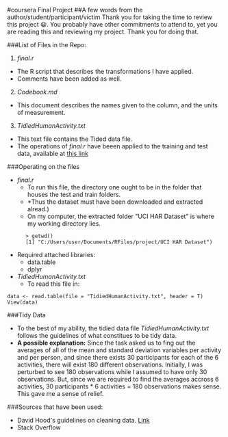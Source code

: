 #coursera
Final Project
##A few words from the author/student/participant/victim
Thank you for taking the time to review this project :grinning:. You probably 
have other commitments to attend to, yet you are reading this and reviewing my 
project.
Thank you for doing that.

###List of Files in the Repo:
1. *final.r* 
  - The R script that describes the transformations I have applied.
  - Comments have been added as well.
2. *Codebook.md*
  - This document describes the names given to the column, and the units of measurement.
3. *TidiedHumanActivity.txt*
  - This text file contains the Tided data file.
  - The operations of *final.r* have beeen applied to the training and test data, available at [this link](http://archive.ics.uci.edu/ml/datasets/Human+Activity+Recognition+Using+Smartphones)
  

###Operating on the files
- *final.r* 
  - To run this file, the directory one ought to be in the folder that houses the test and train folders.
  - *Thus the dataset must have been downloaded and extracted alread.)
  - On my computer, the extracted folder "UCI HAR Dataset" is where my working directory lies.
```
      > getwd()
      [1] "C:/Users/user/Documents/RFiles/project/UCI HAR Dataset")
```
  - Required attached libraries:
    - data.table
    - dplyr
- *TidiedHumanActivity.txt*
  - To read this file in:
```
data <- read.table(file = "TidiedHumanActivity.txt", header = T)
View(data)
```
  
###Tidy Data
  - To the best of my ability, the tidied data file *TidiedHumanActivity.txt* follows the guidelines of what constitues to be tidy data.
  - **A possible explanation:** Since the task asked us to fing out the averages of all of the mean and standard deviation variables per activity and per person, and since there exists 30 participants for each of the 6 activities, there will exist 180 different observations. Initially, I was perturbed to see 180 observations while I assumed to have only 30 observations. But, since we are required to find the averages accross 6 activities, 30 participants * 6 activities = 180 observations makes sense. This gave me a sense of relief.
  
###Sources that have been used:
  - David Hood's guidelines on cleaning data. [Link](https://thoughtfulbloke.wordpress.com/2015/09/09/getting-and-cleaning-the-assignment)
  - Stack Overflow
